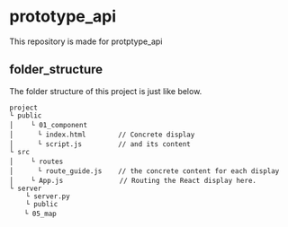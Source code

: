 # prototype_api
This repository is made for protptype_api

## folder_structure
The folder structure of this project is just like below.

    project
    └ public
    │　　 └ 01_component
    │　　　 └ index.html        // Concrete display 
    │　　　 └ script.js         // and its content
    └ src
    │　　 └ routes
    │　　　 └ route_guide.js    // the concrete content for each display
    │　　 └ App.js              // Routing the React display here.
    └ server
        └ server.py
        └ public
     　 └ 05_map

